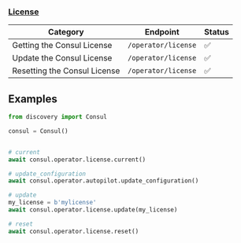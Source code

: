 ### [License](https://developer.hashicorp.com/consul/api-docs-docs/operator/license)

Category | Endpoint | Status
-------- | -------- | ------
Getting the Consul License | `/operator/license` | ✅
Update the Consul License | `/operator/license` | ✅
Resetting the Consul License | `/operator/license` | ✅

## Examples

```python
from discovery import Consul

consul = Consul()


# current
await consul.operator.license.current()

# update_configuration
await consul.operator.autopilot.update_configuration()

# update
my_license = b'mylicense'
await consul.operator.license.update(my_license)

# reset
await consul.operator.license.reset()
```
